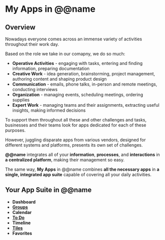 # My Apps in @@name

## Overview

Nowadays everyone comes across an immense variety of activities throughout their work day.  

Based on the role we take in our comapny, we do so much:  

* **Operative Activities** - engaging with tasks, entering and finding information, preparing documentation  
* **Creative Work** - idea generation, brainstorming, project management, authoring content and shaping product design  
* **Communication** - emails, phone talks, in-person and remote meetings, conducting interviews  
* **Organization** - managing events, scheduling meetings, ordering supplies  
* **Expert Work** - managing teams and their assignments, extracting useful insights, making informed decisions  

To support them throughout all these and other challenges and tasks, businesses and their teams look for apps dedicated for each of these purposes.  

However, juggling disparate apps from various vendors, designed for different systems and platforms, presents its own set of challenges.  

**@@name** integrates all of your **information**, **processes**, and **interactions** in **a centralized platform**, making their management so easy.  

The same way, **My Apps** in @@name combines **all the necessary apps** in **a single, integrated app suite** capable of covering all your daily activities.  

## Your App Suite in @@name

* **Dashboard**  
* **[Groups](team-collaboration.md)**  
* **Calendar**  
* **[To Do](todo.md)**  
* **Timeline**  
* **[Tiles](tiles.md)**  
* **Favorites**  

